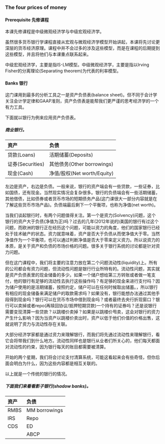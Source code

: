 ### The four prices of money
#### Prerequisite 先修课程

本课先修课程是中级微观经济学与中级宏观经济学。

虽然很多货币银行学课程直接从宏观与微观经济学模型开始讲起，本课将先讨论更深层的货币经济原理。课程中并不会过多的涉及这些模型，而是在课程的后期提到这些模型，并且将他们与本课重点联系起来。

中级宏观经济学，主要是指IS-LM模型。中级微观经济学，主要是指以Irving Fisher的分离理论(Separating theorem)为代表的利率模型。


#### Banks 银行

这门课用到最多的分析工具之一是资产负债表(balance sheet)。但不同于会计学关注会计学定律和GAAP准则，资产负债表是能帮我们更严谨的思考经济学的一个有力工具。

下面就以银行为例来应用资产负债表。

##### 商业银行。

|资产 |负债 |
|:--------------|:--------------|
|贷款(Loans) |活期储蓄(Deposits) |
|证券(Securities) |其他债务(Other borrowings) |
|现金(Cash) |净值/股权(Net worth/Equity) |


左边是资产，右边是负债。一般来说，银行的资产端会有一些贷款，一些证券，比如国债，还有现金。当然现实情况会复杂很多。银行的负债端会有一些活期储蓄，其他借债，比如债券或者货币市场的短期债务产品(这门课很大一部分内容就是在了解这些货币市场产品)。负债端最后剩下一个平衡项，也称为净值(net worth)。

当我们谈起银行时，有两个问题值得关注。第一个是资力(Solvency)问题，这个银行的资产大于负债(净值为正)吗？过去的几年(2012年说的)美国的银行有过这个问题，而欧洲的银行正在经历这个问题，可能以资力的角度，他们的国家银行已经处于技术破产的状态。资力就意味着，资产是否大于负债从而使净值大于零。当然净值作为一个平衡项，也可以通过判断净值是否大于零来定义资力。所以说资力的本质，是关于资产和负债的市场价格的问题。很多关于银行系统的讨论都是针对资力问题。

但在这门课程中，我们将主要的注意力放在第二个问题流动性(liquidity)上。所有的公司都会有资力问题，但流动性问题是银行行业所特有的。流动性问题，其实就是资产负债表里的现金储备的多少。如果一个储户想给第三方转账或者做一笔支付，他的银行有足够的流动性去执行这些操作吗？有足够的现金来进行支付吗？因为储户使用的是活期储蓄，按照约定，储户可以在任何时候取出储蓄。，所以银行有相应的现金储备来满足储户的取款需求吗？如果没有，银行能想办法通过其他手段得到现金吗？银行可以在货币市场中借到现金吗？或者最终去央行折现窗口？银行可以卖掉或者repo(再赎回协议/抵押短期贷款)一个持有的证券吗？还是说银行需要变现清算一些贷款？以跳楼价卖掉？如果是以跳楼价甩卖，这会对银行的资力产生什么影响？因为当资产以跳楼价卖出时，资产以低于他们价值的价格出售，这就说明了资力与流动性存在关联。

大部分经济学家都是通过资力来理解银行，而我们将先通过流动性来理解银行，看它会将带我们到什么地方。流动性同样也是银行从业者们所关心的，他们每天都面对流动性的约束，因为银行每天的账目都需要被清算。

开始的两个星期，我们将会讨论支付清算系统，可能这看起来会有些奇怪，但你后面会明白为什么，因为这些内容都是相互关联的。

以上就是一个传统的银行的情况。


##### 下面我们来看看影子银行(shadow banks)。

|资产 |负债 |
|:-----------------|:------------|
|RMBS |MM borrowings |
|IRS |Repo |
|CDS |ED |
|   | ABCP |



